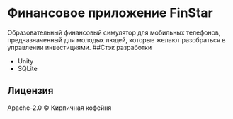 # Финансовое приложение FinStar
Образовательный финансовый симулятор для мобильных телефонов, предназначенный для молодых людей, которые желают разобраться в управлении инвестициями.
##Стэк разработки
 - Unity
 - SQLite
## Лицензия
Apache-2.0 © Кирпичная кофейня
